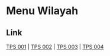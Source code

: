 # Menu Wilayah

## Link

[TPS 001](https://github.com/gigit-pemilu/pemilu-2024-81-maluku/tree/main/pileg-dpr/hitung-suara/sub/81-maluku/sub/06-seram-bagian-barat/sub/01-kairatu/sub/2015-uraur/sub/001-tps)
 | 
[TPS 002](https://github.com/gigit-pemilu/pemilu-2024-81-maluku/tree/main/pileg-dpr/hitung-suara/sub/81-maluku/sub/06-seram-bagian-barat/sub/01-kairatu/sub/2015-uraur/sub/002-tps)
 | 
[TPS 003](https://github.com/gigit-pemilu/pemilu-2024-81-maluku/tree/main/pileg-dpr/hitung-suara/sub/81-maluku/sub/06-seram-bagian-barat/sub/01-kairatu/sub/2015-uraur/sub/003-tps)
 | 
[TPS 004](https://github.com/gigit-pemilu/pemilu-2024-81-maluku/tree/main/pileg-dpr/hitung-suara/sub/81-maluku/sub/06-seram-bagian-barat/sub/01-kairatu/sub/2015-uraur/sub/004-tps)


